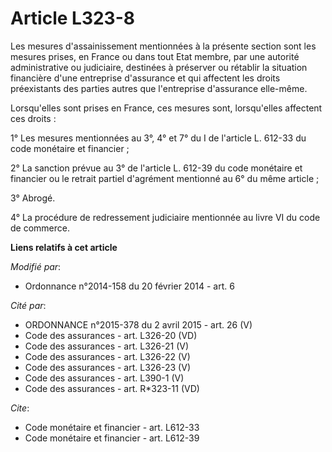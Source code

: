 # Article L323-8

Les mesures d'assainissement mentionnées à la présente section sont les mesures prises, en France ou dans tout Etat membre,
par une autorité administrative ou judiciaire, destinées à préserver ou rétablir la situation financière d'une entreprise
d'assurance et qui affectent les droits préexistants des parties autres que l'entreprise d'assurance elle-même. 

Lorsqu'elles sont prises en France, ces mesures sont, lorsqu'elles affectent ces droits : 

1° Les mesures mentionnées au 3°, 4° et 7° du I de l'article L. 612-33 du code monétaire et financier ; 

2° La sanction prévue au 3° de l'article L. 612-39 du code monétaire et financier ou le retrait partiel d'agrément mentionné
au 6° du même article ; 

3° Abrogé. 

4° La procédure de redressement judiciaire mentionnée au livre VI du code de commerce.

**Liens relatifs à cet article**

_Modifié par_:

  - Ordonnance n°2014-158 du 20 février 2014 - art. 6

_Cité par_:

  - ORDONNANCE n°2015-378 du 2 avril 2015 - art. 26 (V)
  - Code des assurances - art. L326-20 (VD)
  - Code des assurances - art. L326-21 (V)
  - Code des assurances - art. L326-22 (V)
  - Code des assurances - art. L326-23 (V)
  - Code des assurances - art. L390-1 (V)
  - Code des assurances - art. R*323-11 (VD)

_Cite_:

  - Code monétaire et financier - art. L612-33
  - Code monétaire et financier - art. L612-39
